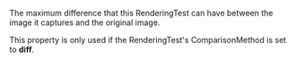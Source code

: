 The maximum difference that this RenderingTest can have between the image it captures and the original image.

This property is only used if the RenderingTest's ComparisonMethod is set to **diff**.